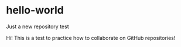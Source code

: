 # hello-world
Just a new repository test

Hi! This is a test to practice how to collaborate on GitHub repositories!
